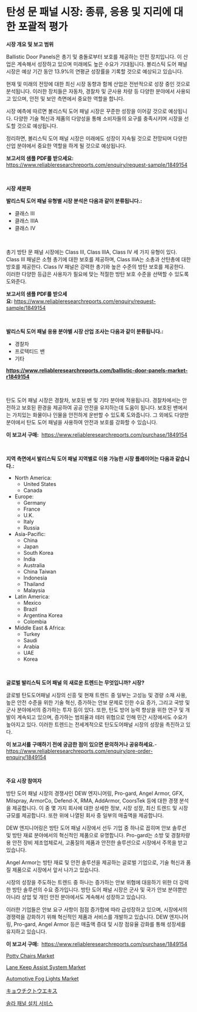 <p><h1>탄성 문 패널 시장: 종류, 응용 및 지리에 대한 포괄적 평가</h1></p><p><strong>시장 개요 및 보고 범위</strong></p>
<p><p>Ballistic Door Panels은 총기 및 충돌로부터 보호를 제공하는 안전 장치입니다. 이 산업은 계속해서 성장하고 있으며 미래에도 높은 수요가 기대됩니다. 볼리스틱 도어 패널 시장은 예상 기간 동안 13.9%의 연평균 성장률을 기록할 것으로 예상되고 있습니다. </p><p>현재 및 미래의 전망에 대한 최신 시장 동향과 함께 산업은 전반적으로 성장 중인 것으로 분석됩니다. 이러한 장치들은 자동차, 경찰차 및 군사용 차량 등 다양한 분야에서 사용되고 있으며, 안전 및 보안 측면에서 중요한 역할을 합니다. </p><p>시장 예측에 따르면 볼리스틱 도어 패널 시장은 꾸준한 성장을 이어갈 것으로 예상됩니다. 다양한 기술 혁신과 제품의 다양성을 통해 소비자들의 요구를 충족시키며 시장을 선도할 것으로 예상됩니다.</p><p>정리하면, 볼리스틱 도어 패널 시장은 미래에도 성장이 지속될 것으로 전망되며 다양한 산업 분야에서 중요한 역할을 하게 될 것으로 예상됩니다.</p></p>
<p><strong>보고서의 샘플 PDF를 받으세요:</strong> <a href="https://www.reliableresearchreports.com/enquiry/request-sample/1849154">https://www.reliableresearchreports.com/enquiry/request-sample/1849154</a></p>
<p>&nbsp;</p>
<p><strong>시장 세분화</strong></p>
<p><strong>발리스틱 도어 패널 유형별 시장 분석은 다음과 같이 분류됩니다.:</strong></p>
<p><ul><li>클래스 III</li><li>클래스 IIIA</li><li>클래스 IV</li></ul></p>
<p>&nbsp;</p>
<p><p>총기 방탄 문 패널 시장에는 Class III, Class IIIA, Class IV 세 가지 유형이 있다. Class III 패널은 소형 총기에 대한 보호를 제공하며, Class IIIA는 소총과 산탄총에 대한 방호를 제공한다. Class IV 패널은 강력한 총기와 높은 수준의 방탄 보호를 제공한다. 이러한 다양한 등급은 사용자가 필요에 맞는 적절한 방탄 보호 수준을 선택할 수 있도록 도와준다.</p></p>
<p><strong>보고서의 샘플 PDF를 받으세요:</strong>&nbsp;<a href="https://www.reliableresearchreports.com/enquiry/request-sample/1849154">https://www.reliableresearchreports.com/enquiry/request-sample/1849154</a></p>
<p>&nbsp;</p>
<p><strong> 발리스틱 도어 패널 응용 분야별 시장 산업 조사는 다음과 같이 분류됩니다.:</strong></p>
<p><ul><li>경찰차</li><li>프로텍티드 밴</li><li>기타</li></ul></p>
<p><strong><a href="https://www.reliableresearchreports.com/ballistic-door-panels-market-r1849154">https://www.reliableresearchreports.com/ballistic-door-panels-market-r1849154</a></strong></p>
<p>&nbsp;</p>
<p><p>탄도 도어 패널 시장은 경찰차, 보호된 밴 및 기타 분야에 적용됩니다. 경찰차에서는 안전하고 보호된 환경을 제공하여 공공 안전을 유지하는데 도움이 됩니다. 보호된 밴에서는 가치있는 화물이나 인물을 안전하게 운반할 수 있도록 도와줍니다. 그 외에도 다양한 분야에서 탄도 도어 패널을 사용하여 안전과 보호를 강화할 수 있습니다.</p></p>
<p><strong>이 보고서 구매:</strong>&nbsp; <a href="https://www.reliableresearchreports.com/purchase/1849154">https://www.reliableresearchreports.com/purchase/1849154</a></p>
<p>&nbsp;</p>
<p><strong>지역 측면에서 발리스틱 도어 패널 지역별로 이용 가능한 시장 플레이어는 다음과 같습니다.:</strong></p>
<p><ul>
    <li>
        North America:
        <ul>
            <li>United States</li>
            <li>Canada</li>
        </ul>
    </li>
    <li>
        Europe:
        <ul>
            <li>Germany</li>
            <li>France</li>
            <li>U.K.</li>
            <li>Italy</li>
            <li>Russia</li>
        </ul>
    </li>
    <li>
        Asia-Pacific:
        <ul>
            <li>China</li>
            <li>Japan</li>
            <li>South Korea</li>
            <li>India</li>
            <li>Australia</li>
            <li>China Taiwan</li>
            <li>Indonesia</li>
            <li>Thailand</li>
            <li>Malaysia</li>
        </ul>
    </li>
    <li>
        Latin America:
        <ul>
            <li>Mexico</li>
            <li>Brazil</li>
            <li>Argentina Korea</li>
            <li>Colombia</li>
        </ul>
    </li>
    <li>
        Middle East & Africa:
        <ul>
            <li>Turkey</li>
            <li>Saudi</li>
            <li>Arabia</li>
            <li>UAE</li>
            <li>Korea</li>
        </ul>
    </li>
    </ul></p>
<p>&nbsp;</p>
<p><strong>글로벌 발리스틱 도어 패널 의 새로운 트렌드는 무엇입니까? 시장?</strong></p>
<p><p>글로벌 탄도도어패널 시장의 신흥 및 현재 트렌드 중 일부는 고성능 및 경량 소재 사용, 높은 안전 수준을 위한 기술 혁신, 증가하는 안보 문제로 인한 수요 증가, 그리고 국방 및 군사 분야에서의 증가하는 투자 등이 있다. 또한, 탄도 방어 능력 향상을 위한 연구 및 개발이 계속되고 있으며, 증가하는 범죄율과 테러 위협으로 인해 민간 시장에서도 수요가 높아지고 있다. 이러한 트렌드는 전세계적으로 탄도도어패널 시장의 성장을 촉진하고 있다.</p></p>
<p><strong>이 보고서를 구매하기 전에 궁금한 점이 있으면 문의하거나 공유하세요.</strong>- <a href="https://www.reliableresearchreports.com/enquiry/pre-order-enquiry/1849154">https://www.reliableresearchreports.com/enquiry/pre-order-enquiry/1849154</a></p>
<p>&nbsp;</p>
<p><strong>주요 시장 참여자</strong></p>
<p><p>방탄 도어 패널 시장의 경쟁사인 DEW 엔지니어링, Pro-gard, Angel Armor, GFX, Milspray, ArmorCo, Defend-X, RMA, AddArmor, CoorsTek 등에 대한 경쟁 분석을 제공합니다. 이 중 몇 가지 회사에 대한 상세한 정보, 시장 성장, 최신 트렌드 및 시장 규모를 제공합니다. 또한 위에 나열된 회사 중 일부의 매출액을 제공합니다. </p><p>DEW 엔지니어링은 방탄 도어 패널 시장에서 선두 기업 중 하나로 꼽히며 안보 솔루션 및 방탄 재료 분야에서의 혁신적인 제품으로 유명합니다. Pro-gard는 소방 및 경찰차량용 안전 장비 제조업체로서, 고품질의 제품과 안전한 솔루션으로 시장에서 주목을 받고 있습니다. </p><p>Angel Armor는 방탄 재료 및 안전 솔루션을 제공하는 글로벌 기업으로, 기술 혁신과 품질 제품으로 시장에서 앞서 나가고 있습니다. </p><p>시장의 성장을 주도하는 트렌드 중 하나는 증가하는 안보 위협에 대응하기 위한 더 강력한 방탄 솔루션의 수요 증가입니다. 방탄 도어 패널 시장은 군사 및 국가 안보 분야뿐만 아니라 상업 및 개인 안전 분야에서도 계속해서 성장하고 있습니다. </p><p>이러한 기업들은 안보 요구 사항이 점점 증가함에 따라 급성장하고 있으며, 시장에서의 경쟁력을 강화하기 위해 혁신적인 제품과 서비스를 개발하고 있습니다. DEW 엔지니어링, Pro-gard, Angel Armor 등은 매출액 증대 및 시장 점유율 강화를 통해 성장세를 유지하고 있습니다.</p></p>
<p><strong>이 보고서 구매:</strong>&nbsp;&nbsp;<a href="https://www.reliableresearchreports.com/purchase/1849154">https://www.reliableresearchreports.com/purchase/1849154</a></p>
<p><p><a href="https://issuu.com/reportprime-2/docs/potty-chairs-market-size-2030.pptx">Potty Chairs Market</a></p><p><a href="https://github.com/kosella/Market-Research-Report-List-3/blob/main/lane-keep-assist-system-market.md">Lane Keep Assist System Market</a></p><p><a href="https://github.com/nathandecarvalho/Market-Research-Report-List-3/blob/main/automotive-fog-lights-market.md">Automotive Fog Lights Market</a></p><p><a href="https://github.com/CloydAbbott2023/Market-Research-Report-List-1/blob/main/583298069491.md">キョウチクトウエキス</a></p><p><a href="https://github.com/chupp85/Market-Research-Report-List-1/blob/main/168556867089.md">솔라 패널 설치 서비스</a></p></p>